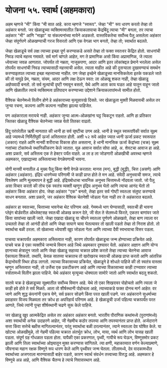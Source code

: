 # योजना ५५. स्वार्थ (अहमकारा)

अहम म्हणजे "मी" किंवा "मी सात आहे. कारा म्हणजे "स्वरूप". जेव्हा "मी" रूप धारण करतो तेव्हा तो अहंकार बनतो. जर खेळाडूच्या व्यक्तिमत्त्वातील क्रियाकलापाचा केंद्रबिंदू त्याचा "मी" बनला, तर त्याचा अहंकार "मी" आणि "माझा" या संकल्पनांच्या मायेने अडकतो. वास्तविकतेचा सर्वोच्च पैलू असलेला अहंकार जेव्हा संपूर्णपणे ओळखण्याची गरज विसरतो आणि एक वेगळा भाग बनतो, तेव्हा तो; स्वार्थात बदलते.

जेव्हा खेळाडूचे सर्व लक्ष त्याच्या इच्छा पूर्ण करण्याकडे असते तेव्हा तो फक्त स्वतःवर केंद्रित होतो. साधनांची निवड त्याचे महत्त्व गमावते. सर्व मार्ग चांगले आहेत, मग ते प्रामाणिक असो किंवा अप्रामाणिक, जे त्याला ध्येयाच्या जवळ आणतात. जोपर्यंत तो नम्रता, नाजूकपणा, आदर आणि इतर लोकांबद्दल प्रेमाने भरलेला असेल तोपर्यंत साधनांची निवड त्याच्यासाठी महत्त्वाची असेल. त्याला माहीत आहे की दुसऱ्याला दुखावण्याचं समर्थन करण्याइतपत त्याच्या इच्छा महत्त्वाच्या नाहीत. पण जेव्हा इच्छेने खेळाडूच्या मानसिकतेला इतके पकडले जाते की तो यापुढे प्रेम, नम्रता, संयम, आदर आणि लक्ष देऊन स्वत: ला ओळखू शकत नाही, तेव्हा खेळाडू अज्ञेयवादी बनतो. तो सर्व मूल्यांची दृष्टी गमावून बसतो, येथे आणि आता काय घडत आहे यातून वाहून जातो आणि खेळातील त्याचे व्यक्तिमत्व प्रतिपादन करण्याच्या उद्देशाने क्रियाकलापांमध्ये सामील होतो.

वैश्विक चेतनेमध्ये विलीन होणे हे अहंकाराच्या मृत्यूसारखे दिसते. जर खेळाडूला मुक्ती मिळवायची असेल तर जुन्या रचना, कल्पना आणि कल्पना नाहीशा झाल्या पाहिजेत.

पण अहंकाराला मरायचे नाही. अहंकार जुन्या आत्म-ओळखांना घट्ट चिकटून राहतो. आणि हा प्रतिकार जितका खेळाडू वैश्विक चेतनेच्या जवळ येतो तितका वाढतो.

हिंदू परंपरेतील ऋषी मानतात की ध्वनी हा सर्व सृष्टीचा उगम आहे. ध्वनी हे स्थूल स्वरूपांपैकी सर्वात सूक्ष्म आहे ज्यामध्ये निर्मितीपूर्वी ऊर्जा अस्तित्वात होती. अशी ५२ रूपे आहेत ज्यात ध्वनी ऊर्जा प्रकट स्वरूपात (अकार) राहते आणि मानवी शरीराचा विकास होत असताना, हे ध्वनी मानसिक ऊर्जा केंद्रांच्या (चक्र) सूक्ष्म नसांच्या टोकांमध्ये स्थानिकीकरण केले जातात. मूळ आवाज सर्वात सोपा आहे, अ. शेवटचा आवाज हा आहे. अशा प्रकारे, सर्व अस्तित्व एक ते हेक्टर पर्यंत वाहते. अ ला ह ला जोडणारी ओळखीची अवस्था म्हणजे अहमकार, एखाद्याच्या अस्तित्वाच्या वेगळेपणाची भावना.

योगी मानवी मनातील 4 मुख्य पैलू किंवा श्रेणी वेगळे करतात: मानस (मन), बुद्धी (बुद्धी), चित्त (असणे) आणि अहंकार (अहंकार). इंद्रिय धारणेच्या परिणामी जे काही प्राप्त होते ते मन आहे. संवेदी अनुभवाची समज, त्याचे विश्लेषण आणि मूल्यमापन हे बुद्धी आहे. इंद्रियबोधाचा भावनिक अनुभव चित्तामध्ये नोंदवला जातो. जो पैलू असा विचार करतो की तोच एक स्वतंत्र व्यक्ती म्हणून इंद्रिय अनुभव घेतो आणि त्याचा आनंद घेतो तो अहंकार किंवा अहंकार होय. जेव्हा अहंकार "एक" बनतो, तेव्हा इतर सर्व गोष्टी स्वतःला संतुष्ट करण्याचे साधन बनतात. अशा प्रकारे, जर अहंकार वैश्विक चेतनेशी जोडला गेला नाही तर ते अहंकारात बदलते.

अहंकार हा स्वतःच्या, चित्ताच्या भावनेचा थेट परिणाम आहे. गेममध्ये भाग घेण्यासाठी, स्वतःची ही भावना प्लेइंग बोर्डवरील ऑब्जेक्टसह स्वतःची ओळख करून देते, जी सेल ते सेलमध्ये फिरते, एकतर बाणांवर जाते किंवा सापांच्या खाली जाते. जेव्हा एखादा खेळाडू या चीपने स्वतःला पूर्णपणे ओळखतो, तेव्हा बाण त्याला वर उचलतो तेव्हा तो आनंदी होतो आणि जेव्हा सापाने चावा घेतल्यावर तो खाली पडतो तेव्हा तो निराश होतो. तो स्वार्थाचा बळी ठरला. तो खेळाच्या ध्येयाशी खूप जोडला गेला आणि त्याच्या दैवी स्वभावाचा विसर पडला.

पाचव्या चक्रापर्यंत अहमकारा अस्तित्वात नाही, कारण तोपर्यंत खेळाडूचा जन्म होण्याच्या प्रक्रियेत आहे. पाचवे चक्र हे एका व्यक्तीचे जन्माचे विमान आहे जिथे अहमकार दृश्यावर येतो. अहंकार अज्ञान आणि योग्य ज्ञानाच्या क्षेत्रातून जातो आणि जेव्हा खेळाडू सहाव्या चक्रात प्रवेश करतो तेव्हा त्याच्या चेतनेचा आवाज ऐकायला शिकतो. तथापि, केवळ सातव्या चक्रातच तो खरोखरच स्वतःची ओळख प्राप्त करतो आणि आंतरिक केंद्राभोवती स्थिर होऊ लागतो. त्याच्या विकासाच्या प्रक्रियेत, खेळाडूने हे शोधले पाहिजे की तो स्वतंत्र वास्तव म्हणून अस्तित्वात नाही, तो उर्जेचा एक प्रकटीकरण आहे आणि त्याच्या विकासाच्या काही टप्प्यावर त्याच्या स्त्रोतामध्ये विलीन झाला पाहिजे. येथे अहंकार मृत्यूच्या धोक्याला सामोरे जातो आणि स्वार्थात बदलू शकतो.

सातवे चक्र हे खेळाडूच्या सूक्ष्मातील सर्वोच्च विमान आहे. येथे तो एका शिखरावर पोहोचतो आणि त्याला जे काही हवे होते ते सर्व मिळते. आता तो शीर्षस्थानी पोहोचला आहे, त्याच्याकडे फक्त दोनच मार्ग आहेत: वर जाणे आणि शुद्ध कंपनांनी एकत्र येणे, सर्व प्रकार सोडणे किंवा परत खाली पडणे. जर अहंकाराने सुधर्माच्या प्रवाहावर विजय मिळवला तर क्रोध हा अपरिहार्य परिणाम आहे. हे खेळाडूची उर्जा पहिल्या चक्रापर्यंत परत आणते, जिथे त्यांनी पुन्हा शीर्षस्थानी चढणे सुरू केले पाहिजे.

जर खेळाडू खूप आत्मकेंद्रित असेल तर अहंकार अहंकार बनतो. भारतीय पौराणिक कथांमध्ये (पुराणांमध्ये) अशा स्वार्थाची अनेक उदाहरणे आहेत, जी नेहमीच कठोर तपस्या आणि तपस्यानंतर प्राप्त होते. अर्जदाराने सत्ता किंवा सत्तेचे बक्षीस मागितल्यानंतर, परंतु स्वार्थाचा बळी ठरल्यानंतर, त्याने स्वतःला देव घोषित केले. या खोट्या ओळखीमुळे, तो नेहमी पहिल्या चक्रात अंतर्भूत क्रोध, लोभ, माया, व्यर्थ आणि लोभ यासह खाली पडला. संपूर्ण ग्रह गोंधळात पडला होता. यापैकी एका प्रकरणात, पृथ्वी, गायीचे रूप घेऊन, विष्णूसमोर प्रकट झाली आणि तिला स्वार्थाच्या ओझ्यातून मुक्त करण्यास सांगितले. त्या क्षणी, महाकाव्यात वर्णन केल्याप्रमाणे, जीवनाचा महान रक्षक विष्णूने रूप धारण केले आणि पृथ्वीवर जन्म घेतला. लीलामध्ये, देव वादकामधील स्वार्थाच्या अजगराला मारण्यासाठी बाहेर पडतो, कारण स्वार्थ संवर्धन तत्त्वाच्या विरुद्ध आहे. अहमकार हे विष्णूचे अन्न आहे, आणि वैश्विक चैतन्य हे त्याचे निवासस्थान आहे.
